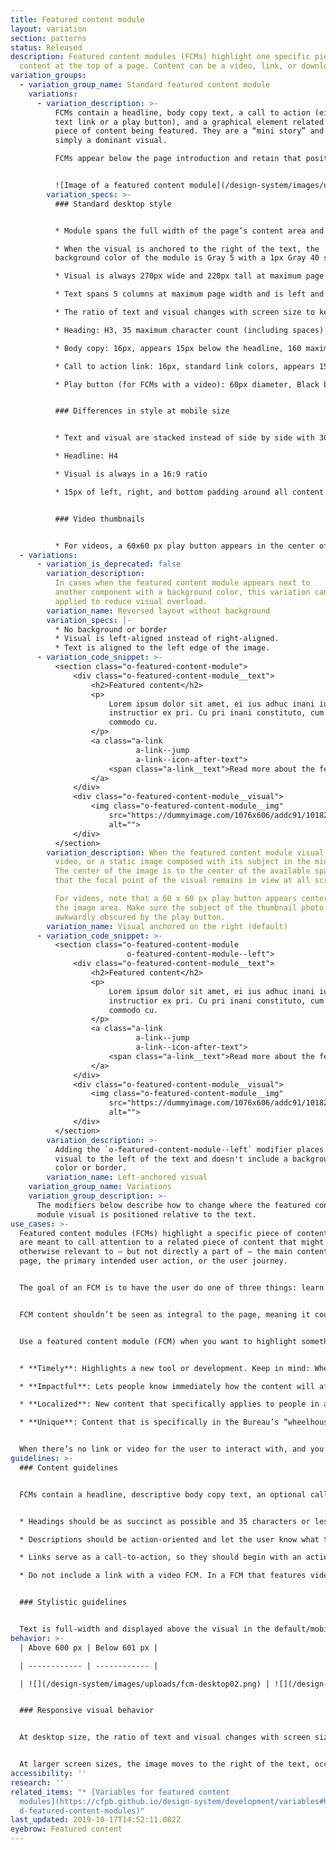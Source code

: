 ```yaml
---
title: Featured content module
layout: variation
section: patterns
status: Released
description: Featured content modules (FCMs) highlight one specific piece of
  content at the top of a page. Content can be a video, link, or download.
variation_groups:
  - variation_group_name: Standard featured content module
    variations:
      - variation_description: >-
          FCMs contain a headline, body copy text, a call to action (either a
          text link or a play button), and a graphical element related to the
          piece of content being featured. They are a “mini story” and never
          simply a dominant visual.

          FCMs appear below the page introduction and retain that position on all screen sizes, unless appearing on the homepage where all content is featured and placement can vary by priority. They are designed to accommodate pages with either a left-hand navigation or right-hand sidebar. <br>


          ![Image of a featured content module](/design-system/images/uploads/fcm-desktop02.png)
        variation_specs: >-
          ### Standard desktop style


          * Module spans the full width of the page’s content area and is 220px tall at maximum page width. It appears 60px underneath the header/intro paragraph of the page, unless featured on the homepage.

          * When the visual is anchored to the right of the text, the
          background color of the module is Gray 5 with a 1px Gray 40 stroke.

          * Visual is always 270px wide and 220px tall at maximum page width.

          * Text spans 5 columns at maximum page width and is left and top aligned. There is 30px of padding around all sides of the text.

          * The ratio of text and visual changes with screen size to keep the full height of the image visible. As available width dips below the maximum page width, the text area shrinks in width while the visual maintains a fixed width of 270px. That means that the height and aspect ratio of the visual will change as the screen shrinks, and the image will be cropped between 16% and 29% from each side.

          * Heading: H3, 35 maximum character count (including spaces)

          * Body copy: 16px, appears 15px below the headline, 160 maximum character count (including spaces)

          * Call to action link: 16px, standard link colors, appears 15px below body copy, 35 maximum character count (including spaces)

          * Play button (for FCMs with a video): 60px diameter, Black background at 75% opacity that changes to Pacific on hover, White icon, 2px Gray 5 border, centered in the visual


          ### Differences in style at mobile size


          * Text and visual are stacked instead of side by side with 30px space between text and top of visual

          * Headline: H4

          * Visual is always in a 16:9 ratio

          * 15px of left, right, and bottom padding around all content in the FCM


          ### Video thumbnails


          * For videos, a 60x60 px play button appears in the center of the image area (horizontally and vertically centered). Make sure the subject of the thumbnail image is not awkwardly obscured by the play button. In particular, make sure that no faces are covered by the play button. This may require a photo composed with the subject on the left or right side of the image.
  - variations:
      - variation_is_deprecated: false
        variation_description:
          In cases when the featured content module appears next to
          another component with a background color, this variation can be
          applied to reduce visual overload.
        variation_name: Reversed layout without background
        variation_specs: |-
          * No background or border
          * Visual is left-aligned instead of right-aligned.
          * Text is aligned to the left edge of the image.
      - variation_code_snippet: >-
          <section class="o-featured-content-module">
              <div class="o-featured-content-module__text">
                  <h2>Featured content</h2>
                  <p>
                      Lorem ipsum dolor sit amet, ei ius adhuc inani iudico, labitur
                      instructior ex pri. Cu pri inani constituto, cum aeque noster
                      commodo cu.
                  </p>
                  <a class="a-link
                            a-link--jump
                            a-link--icon-after-text">
                      <span class="a-link__text">Read more about the feature</span>
                  </a>
              </div>
              <div class="o-featured-content-module__visual">
                  <img class="o-featured-content-module__img"
                      src="https://dummyimage.com/1076x606/addc91/101820"
                      alt="">
              </div>
          </section>
        variation_description: When the featured content module visual is a
          video, or a static image composed with its subject in the middle.
          The center of the image is to the center of the available space so
          that the focal point of the visual remains in view at all screen sizes.

          For videos, note that a 60 x 60 px play button appears centered within
          the image area. Make sure the subject of the thumbnail photo is not
          awkwardly obscured by the play button.
        variation_name: Visual anchored on the right (default)
      - variation_code_snippet: >-
          <section class="o-featured-content-module
                          o-featured-content-module--left">
              <div class="o-featured-content-module__text">
                  <h2>Featured content</h2>
                  <p>
                      Lorem ipsum dolor sit amet, ei ius adhuc inani iudico, labitur
                      instructior ex pri. Cu pri inani constituto, cum aeque noster
                      commodo cu.
                  </p>
                  <a class="a-link
                            a-link--jump
                            a-link--icon-after-text">
                      <span class="a-link__text">Read more about the feature</span>
                  </a>
              </div>
              <div class="o-featured-content-module__visual">
                  <img class="o-featured-content-module__img"
                      src="https://dummyimage.com/1076x606/addc91/101820"
                      alt="">
              </div>
          </section>
        variation_description: >-
          Adding the `o-featured-content-module--left` modifier places the
          visual to the left of the text and doesn't include a background
          color or border.
        variation_name: Left-anchored visual
    variation_group_name: Variations
    variation_group_description: >-
      The modifiers below describe how to change where the featured content
      module visual is positioned relative to the text.
use_cases: >-
  Featured content modules (FCMs) highlight a specific piece of content. They
  are meant to call attention to a related piece of content that might be new or
  otherwise relevant to — but not directly a part of — the main content on the
  page, the primary intended user action, or the user journey.


  The goal of an FCM is to have the user do one of three things: learn something (usually by navigating to other content), watch something, or download something (a printable tool or resource). FCMs can appear on any page type, though they are best suited for pages third level and below in the site map.


  FCM content shouldn’t be seen as integral to the page, meaning it could be changed or removed without taking away vital information the user needs or interrupting the user journey. Therefore, this module is not intended to support the site IA as the primary, permanent location for content. When the content is an integral, long-term part of the intended user journey, then it should have a more permanent home on the page.


  Use a featured content module (FCM) when you want to highlight something that’s:


  * **Timely**: Highlights a new tool or development. Keep in mind: When you remove dated content from a FCM, make sure you're not getting rid of the only way users can navigate to it. Make sure to plan a permanent home for the content.

  * **Impactful**: Lets people know immediately how the content will affect them, how they can use it, and how it might enhance their understanding of — or experience with — the primary page content.

  * **Localized**: New content that specifically applies to people in a specific geographic area; it may be important for that audience to see their specific content first, and when it’s removed from the page it won’t disrupt the usual user flow.

  * **Unique**: Content that is specifically in the Bureau’s “wheelhouse” because of our position as an approachable, trusted, unbiased authority.


  When there’s no link or video for the user to interact with, and you still want to visually differentiate your content from its surroundings, consider using a well or inline text instead.
guidelines: >-
  ### Content guidelines


  FCMs contain a headline, descriptive body copy text, an optional call-to-action link, and a graphical element related to the piece of content being featured. They are a “mini story” and never simply a dominant visual.


  * Headings should be as succinct as possible and 35 characters or less (including spaces).

  * Descriptions should be action-oriented and let the user know what they will get out of the featured content and how it's related to the main page content, not just what it is. Descriptions should be 160 characters or less (including spaces).

  * Links serve as a call-to-action, so they should begin with an action verb like “explore,” “read,” “learn,” or “discover.” When using an action verb, be specific and tie the action back to the content and what the user will get from it. As a best practice, only include up to one link in a FCM. Link text should be 35 characters or less (including spaces).

  * Do not include a link with a video FCM. In a FCM that features video, the desired action is for the user to play the video, so the play button serves as a visual call-to-action. This makes it especially important for the description in the FCM to be action-oriented. Encourage users to take the action of watching the video, and relate directly back to the video content and what they’ll get out of it.


  ### Stylistic guidelines


  Text is full-width and displayed above the visual in the default/mobile view. When creating a static image for the visual, it should be 1076px × 606px (a 16:9 aspect ratio), which is 2x the rendered width at the maximum size at which the visual will be seen (on a 600px wide display).
behavior: >-
  | Above 600 px | Below 601 px |

  | ------------ | ------------ |

  | ![](/design-system/images/uploads/fcm-desktop02.png) | ![](/design-system/images/uploads/fcm-mobile02.png) |


  ### Responsive visual behavior


  At desktop size, the ratio of text and visual changes with screen size to keep the full height of the image visible. As available width dips below the maximum page width, the text area shrinks in width while the visual maintains a fixed width of 270px. That means that the height and aspect ratio of the visual will change as the screen shrinks, and the image will be cropped between 16% and 29% from each side.


  At larger screen sizes, the image moves to the right of the text, occupying a fixed width of 270px (equal to 3 of 12 columns at max page width). By default, the left edge of the image is anchored to the left side of the visual’s 270px-wide area, and the right side is cropped off. The aspect ratio of the visual area increases as screen size increases, resulting in slightly different image cropping at different screen sizes, but the left edge of the image remains anchored in view. The full height of the image is always in view; the top and bottom are never cropped. See above for modifiers that change the image’s horizontal anchoring.
accessibility: ''
research: ''
related_items: "* [Variables for featured content
  modules](https://cfpb.github.io/design-system/development/variables#heroes-an\
  d-featured-content-modules)"
last_updated: 2019-10-17T14:52:11.082Z
eyebrow: Featured content
---
```

